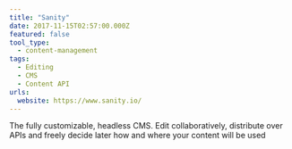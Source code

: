 ```yaml
---
title: "Sanity"
date: 2017-11-15T02:57:00.000Z
featured: false
tool_type:
  - content-management
tags:
  - Editing
  - CMS
  - Content API
urls:
  website: https://www.sanity.io/
---
```

The fully customizable, headless CMS. Edit collaboratively, distribute over APIs and freely decide later how and where your content will be used
